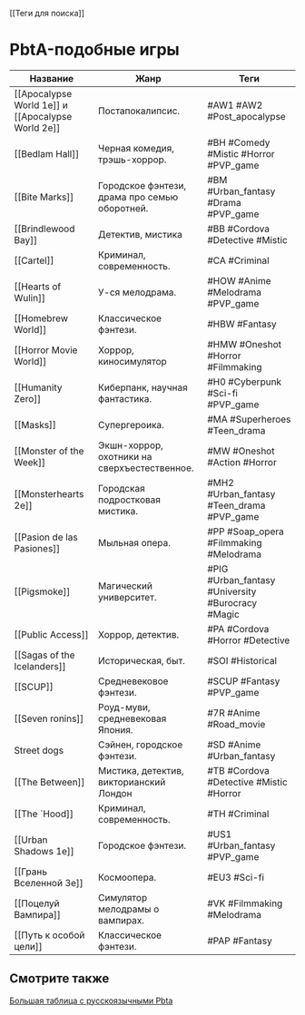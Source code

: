 [[Теги для поиска]]

# PbtA-подобные игры

| Название                                          | Жанр                                          | Теги                                              |
| ------------------------------------------------- | --------------------------------------------- | ------------------------------------------------- |
| [[Apocalypse World 1e]] и [[Apocalypse World 2e]] | Постапокалипсис.                              | #AW1 #AW2 #Post_apocalypse                        |
| [[Bedlam Hall]]                                   | Черная комедия, трэшь-хоррор.                 | #BH #Comedy #Mistic #Horror #PVP_game             |
| [[Bite Marks]]                                    | Городское фэнтези, драма про семью оборотней. | #BM #Urban_fantasy #Drama #PVP_game               |
| [[Brindlewood Bay]]                               | Детектив, мистика                             | #BB #Cordova #Detective #Mistic                   |
| [[Cartel]]                                        | Криминал, современность.                      | #CA #Criminal                                     |
| [[Hearts of Wulin]]                               | У-ся мелодрама.                               | #HOW #Anime #Melodrama #PVP_game                  |
| [[Homebrew World]]                                | Классическое фэнтези.                         | #HBW #Fantasy                                     |
| [[Horror Movie World]]                            | Хоррор, киносимулятор                         | #HMW #Oneshot #Horror #Filmmaking                 |
| [[Humanity Zero]]                                 | Киберпанк, научная фантастика.                | #H0 #Cyberpunk #Sci-fi #PVP_game                  |
| [[Masks]]                                         | Супергероика.                                 | #MA #Superheroes #Teen_drama                      |
| [[Monster of the Week]]                           | Экшн-хоррор, охотники на сверхъестественное.  | #MW #Oneshot #Action #Horror                      |
| [[Monsterhearts 2e]]                              | Городская подростковая мистика.               | #MH2 #Urban_fantasy #Teen_drama #PVP_game         |
| [[Pasion de las Pasiones]]                        | Мыльная опера.                                | #PP #Soap_opera #Filmmaking #Melodrama            |
| [[Pigsmoke]]                                      | Магический университет.                       | #PIG #Urban_fantasy #University #Burocracy #Magic |
| [[Public Access]]                                 | Хоррор, детектив.                             | #PA #Cordova #Horror #Detective                   |
| [[Sagas of the Icelanders]]                       | Историческая, быт.                            | #SOI #Historical                                  |
| [[SCUP]]                                          | Средневековое фэнтези.                        | #SCUP #Fantasy #PVP_game                          |
| [[Seven ronins]]                                  | Роуд-муви, средневековая Япония.              | #7R #Anime #Road_movie                            |
| Street dogs                                       | Сэйнен, городское фэнтези.                    | #SD #Anime #Urban_fantasy                         |
| [[The Between]]                                   | Мистика, детектив, викторианский Лондон       | #TB #Cordova  #Detective #Mistic #Horror          |
| [[The `Hood]]                                     | Криминал, современность.                      | #TH #Criminal                                     |
| [[Urban Shadows 1e]]                              | Городское фэнтези.                            | #US1 #Urban_fantasy #PVP_game                     |
| [[Грань Вселенной 3e]]                            | Космоопера.                                   | #EU3 #Sci-fi                                      |
| [[Поцелуй Вампира]]                               | Симулятор мелодрамы о вампирах.               | #VK #Filmmaking #Melodrama                        |
| [[Путь к особой цели]]                            | Классическое фэнтези.                         | #PAP #Fantasy                                     |

## Смотрите также
[Большая таблица с русскоязычными Pbta](https://docs.google.com/spreadsheets/d/1YcUKNyM_m6SVVek65giyBSm5zjThc6mhHUFl6MWAgZU/edit)


